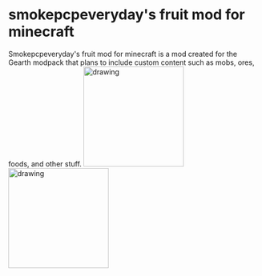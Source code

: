 # smokepcpeveryday's fruit mod for minecraft
Smokepcpeveryday's fruit mod for minecraft is a mod created for the Gearth modpack that plans to include custom content such as mobs, ores, foods, and other stuff.
<img src="https://github-production-user-asset-6210df.s3.amazonaws.com/36525452/268914497-d53eb93a-d29c-43e6-a427-b0847f47b21e.png" alt="drawing" width="200"/> <img src="https://github-production-user-asset-6210df.s3.amazonaws.com/36525452/268915834-121e0b20-4e6d-45fe-9fbc-b9b7ae52f186.png" alt="drawing" width="200"/>
